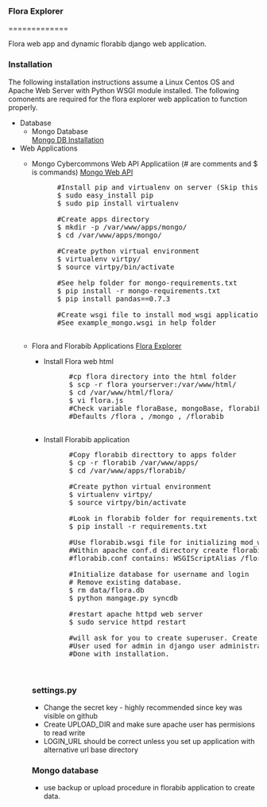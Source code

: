 ### Flora Explorer ###
=============

Flora web app and dynamic florabib django web application.

### Installation ###
The following installation instructions assume a Linux Centos OS and Apache Web Server with Python WSGI module installed. The following comonents are required for the flora explorer web application to function properly.
 * Database 
    * Mongo Database  
        [Mongo DB Installation](http://docs.mongodb.org/manual/installation/)
 * Web Applications 
    * Mongo Cybercommons Web API Applicatiion (# are comments and $ is commands)
        [Mongo Web API](https://github.com/ouinformatics/cybercom)
        <pre>
            #Install pip and virtualenv on server (Skip this section if already installed)
            $ sudo easy_install pip
            $ sudo pip install virtualenv

            #Create apps directory 
            $ mkdir -p /var/www/apps/mongo/
            $ cd /var/www/apps/mongo/

            #Create python virtual environment
            $ virtualenv virtpy/
            $ source virtpy/bin/activate

            #See help folder for mongo-requirements.txt
            $ pip install -r mongo-requirements.txt
            $ pip install pandas==0.7.3
    
            #Create wsgi file to install mod_wsgi application
            #See example_mongo.wsgi in help folder
        </pre> 
    * Flora and Florabib Applications
        [Flora Explorer](https://github.com/ouinformatics/flora_explorer)
        * Install Flora web html
            <pre>
                #cp flora directory into the html folder
                $ scp -r flora yourserver:/var/www/html/
                $ cd /var/www/html/flora/
                $ vi flora.js
                #Check variable floraBase, mongoBase, florabibBase base url locations
                #Defaults /flora , /mongo , /florabib 
            </pre>
        * Install Florabib application
            <pre>
                #Copy florabib directtory to apps folder
                $ cp -r florabib /var/www/apps/
                $ cd /var/www/apps/florabib/

                #Create python virtual environment
                $ virtualenv virtpy/
                $ source virtpy/bin/activate

                #Look in florabib folder for requirements.txt
                $ pip install -r requirements.txt

                #Use florabib.wsgi file for initializing mod_wsgi application
                #Within apache conf.d directory create florabib.conf
                #florabib.conf contains: WSGIScriptAlias /florabib /var/www/apps/florabib/florabib.wsgi
            
                #Initialize database for username and login
                # Remove existing database. 
                $ rm data/flora.db
                $ python mangage.py syncdb

                #restart apache httpd web server
                $ sudo service httpd restart

                #will ask for you to create superuser. Create superuser and password
                #User used for admin in django user administration. Login /florabib/admin/
                #Done with installation. 
            
            </pre>

 
        ### settings.py ###
        * Change the secret key - highly recommended since key was visible on github
        * Create UPLOAD_DIR and make sure apache user  has permisions to read write
        * LOGIN_URL should be correct unless you set up application with alternative url base directory
        
        ### Mongo database ###
        * use backup or upload procedure in florabib application to create data.
